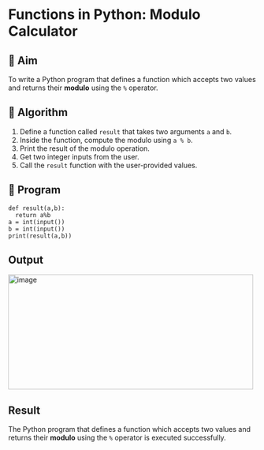 # Functions in Python: Modulo Calculator

## 🎯 Aim
To write a Python program that defines a function which accepts two values and returns their **modulo** using the `%` operator.

## 🧠 Algorithm
1. Define a function called `result` that takes two arguments `a` and `b`.
2. Inside the function, compute the modulo using `a % b`.
3. Print the result of the modulo operation.
4. Get two integer inputs from the user.
5. Call the `result` function with the user-provided values.

## 🧾 Program
```
def result(a,b):
  return a%b
a = int(input())
b = int(input())
print(result(a,b))
```

## Output
<img width="497" height="233" alt="image" src="https://github.com/user-attachments/assets/132005c0-ade1-4502-9909-45e38899d64d" />


## Result
The Python program that defines a function which accepts two values and returns their **modulo** using the `%` operator is executed successfully.
